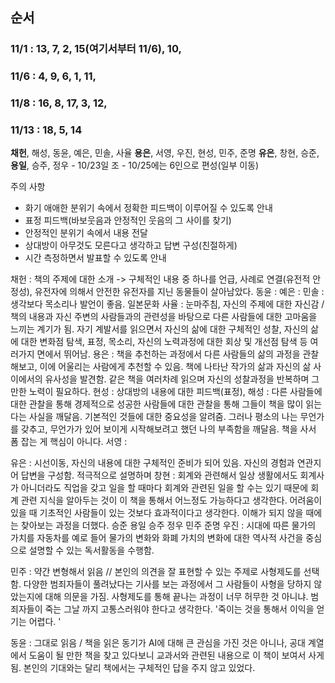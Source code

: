 ## 순서
### 11/1  : 13, 7, 2, 15(여기서부터 11/6), 10,
### 11/6 : 4, 9, 6, 1, 11,
### 11/8 : 16, 8, 17, 3, 12,
### 11/13 : 18, 5, 14


**채헌**, 해성, 동윤, 예은, 민솔, 사율
**용은**, 서영, 우진, 현성, 민주, 준명
**유은**, 창현, 승준, **용일**, 승주, 정우 
	- 10/23일 조
	- 10/25에는 6인으로 편성(일부 이동)


주의 사항
- 화기 애애한 분위기 속에서 정확한 피드백이 이루어질 수 있도록 안내
- 표정 피드백(바보웃음과 안정적인 웃음의 그 사이를 찾기)
- 안정적인 분위기 속에서 내용 전달
- 상대방이 아무것도 모른다고 생각하고 답변 구성(친절하게)
- 시간 측정하면서 발표할 수 있도록 안내

채헌 : 책의 주제에 대한 소개 -> 구체적인 내용 중 하나를 언급, 사례로 연결(유전적 안정성), 유전자에 의해서 안전한 유전자를 지닌 동물들이 살아남았다.
동윤 :
예은 :
민솔 : 생각보다 목소리나 발언이 좋음. 일본문화
사율 : 눈마주침, 자신의 주제에 대한 자신감 / 책의 내용과 자신 주변의 사람들과의 관련성을 바탕으로 다른 사람들에 대한 고마움을 느끼는 계기가 됨. 자기 계발서를 읽으면서 자신의 삶에 대한 구체적인 성찰, 자신의 삶에 대한 변화점 탐색, 표정, 목소리, 자신의 노력과정에 대한 회상 및 개선점 탐색 등 여러가지 면에서 뛰어남.
용은 : 책을 추천하는 과정에서 다른 사람들의 삶의 과정을 관찰해보고, 이에 어울리는 사람에게 추천할 수 있음. 책에 나타난 작가의 삶과 자신의 삶 사이에서의 유사성을 발견함. 같은 책을 여러차례 읽으며 자신의 성찰과정을 반복하며 그만한 노력이 필요하다. 
현성 : 상대방의 내용에 대한 피드백(표정), 
해성 : 다른 사람들에 대한 관찰을 통해 경제적으로 성공한 사람들에 대한 관찰을 통해 그들이 책을 많이 읽는 다는 사실을 깨달음. 기본적인 것들에 대한 중요성을 알려줌. 그러나 평소의 나는 무언가를 갖추고, 무언가가 있어 보이게 시작해보려고 했던 나의 부족함을 깨달음. 책을 사서 폼 잡는 게 핵심이 아니다. 
서영 : 

유은 : 시선이동, 자신의 내용에 대한 구체적인 준비가 되어 있음. 자신의 경험과 연관지어 답변을 구성함. 적극적으로 설명하며 
창현 : 회계와 관련해서 일상 생활에서도 회계사가 아니더라도 직업을 갖고 일을 할 때마다 회계와 관련된 일을 할 수는 있기 때문에 회계 관련 지식을 알아두는 것이 이 책을 통해서 어느정도 가능하다고 생각한다. 어려움이 있을 때 기초적인 사람들이 있는 것보다 효과적이다고 생각한다. 이해가 되지 않을 때에는 찾아보는 과정을 더했다. 
승준
용일
승주
정우
민주
준명
우진 : 시대에 따른 물가의 가치를 자동차를 예로 들어 물가의 변화와 화폐 가치의 변화에 대한 역사적 사건을 중심으로 설명할 수 있는 독서활동을 수행함. 

민주 : 약간 변형해서 읽음 // 본인의 의견을 잘 표현할 수 있는 주제로 사형제도를 선택함. 다양한 범죄자들이 풀려났다는 기사를 보는 과정에서 그 사람들이 사형을 당하지 않았는지에 대해 의문을 가짐. 사형제도를 통해 끝나는 과정이 너무 허무한 것 아니냐. 범죄자들이 죽는 그날 까지 고통스러워야 한다고 생각한다. '죽이는 것을 통해서 이익을 얻기는 어렵다. '

동윤 : 그대로 읽음 / 책을 읽은 동기가 AI에 대해 큰 관심을 가진 것은 아니나, 공대 계열에서 도움이 될 만한 책을 찾고 있다보니 교과서와 관련된 내용으로 이 책이 보여서 사게 됨. 본인의 기대와는 달리 책에서는 구체적인 답을 주지 않고 있었다. 